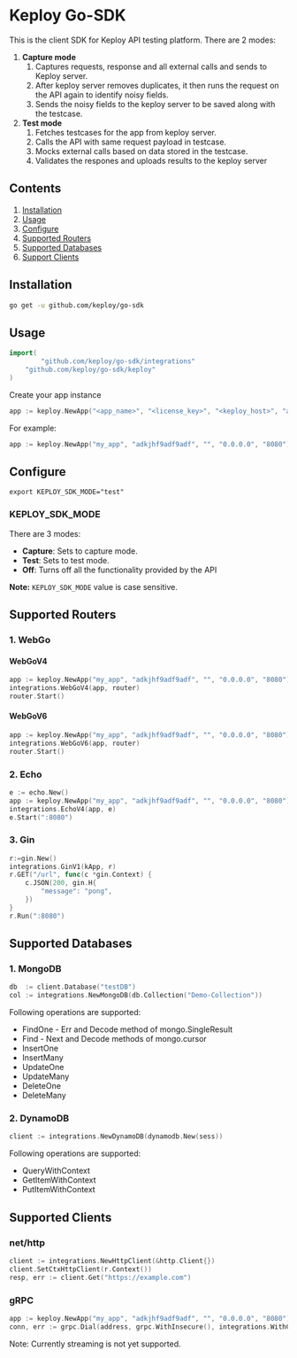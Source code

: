 # Keploy Go-SDK

This is the client SDK for Keploy API testing platform. There are 2 modes:
1. **Capture mode**
    1. Captures requests, response and all external calls and sends to Keploy server.
    2. After keploy server removes duplicates, it then runs the request on the API again to identify noisy fields.
    3. Sends the noisy fields to the keploy server to be saved along with the testcase. 
2. **Test mode**
    1. Fetches testcases for the app from keploy server. 
    2. Calls the API with same request payload in testcase.
    3. Mocks external calls based on data stored in the testcase. 
    4. Validates the respones and uploads results to the keploy server 


## Contents

1. [Installation](#installation)
2. [Usage](#usage)
3. [Configure](#configure)
4. [Supported Routers](#supported-routers)
5. [Supported Databases](#supported-databases)
6. [Support Clients](#supported-clients)

## Installation
```bash
go get -u github.com/keploy/go-sdk
```
## Usage

```go
import(
        "github.com/keploy/go-sdk/integrations"
	"github.com/keploy/go-sdk/keploy"
)
```

Create your app instance
```go
app := keploy.NewApp("<app_name>", "<license_key>", "<keploy_host>", "app_ip_addr", "app_port")
```
For example: 
```go
app := keploy.NewApp("my_app", "adkjhf9adf9adf", "", "0.0.0.0", "8080")
```
    
## Configure
```
export KEPLOY_SDK_MODE="test"
```
### KEPLOY_SDK_MODE
There are 3 modes:
 - **Capture**: Sets to capture mode.
 - **Test**: Sets to test mode. 
 - **Off**: Turns off all the functionality provided by the API

**Note:** `KEPLOY_SDK_MODE` value is case sensitive. 

## Supported Routers
### 1. WebGo
#### WebGoV4
```go
app := keploy.NewApp("my_app", "adkjhf9adf9adf", "", "0.0.0.0", "8080")
integrations.WebGoV4(app, router)
router.Start()
```
#### WebGoV6
```go
app := keploy.NewApp("my_app", "adkjhf9adf9adf", "", "0.0.0.0", "8080")
integrations.WebGoV6(app, router)
router.Start()
```

### 2. Echo
```go
e := echo.New()
app := keploy.NewApp("my_app", "adkjhf9adf9adf", "", "0.0.0.0", "8080")
integrations.EchoV4(app, e)
e.Start(":8080")
```

### 3. Gin
```go
r:=gin.New()
integrations.GinV1(kApp, r)
r.GET("/url", func(c *gin.Context) {
    c.JSON(200, gin.H{
        "message": "pong",
    })
}
r.Run(":8080")
```

## Supported Databases
### 1. MongoDB
```go
db  := client.Database("testDB")
col := integrations.NewMongoDB(db.Collection("Demo-Collection"))
```
Following operations are supported:<br>
- FindOne - Err and Decode method of mongo.SingleResult<br>
- Find - Next and Decode methods of mongo.cursor<br>
- InsertOne<br>
- InsertMany<br>
- UpdateOne<br>
- UpdateMany<br>
- DeleteOne<br>
- DeleteMany
### 2. DynamoDB
```go
client := integrations.NewDynamoDB(dynamodb.New(sess))
```
Following operations are supported:<br>
- QueryWithContext
- GetItemWithContext
- PutItemWithContext
## Supported Clients
### net/http
```go
client := integrations.NewHttpClient(&http.Client{}) 
client.SetCtxHttpClient(r.Context())
resp, err := client.Get("https://example.com")
```

### gRPC
```go
app := keploy.NewApp("my_app", "adkjhf9adf9adf", "", "0.0.0.0", "8080")
conn, err := grpc.Dial(address, grpc.WithInsecure(), integrations.WithClientUnaryInterceptor(app))
```
Note: Currently streaming is not yet supported. 
